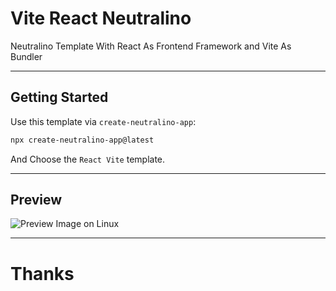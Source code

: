 # Vite React Neutralino
Neutralino Template With React As Frontend Framework and Vite As Bundler

---

## Getting Started

Use this template via `create-neutralino-app`:

```bash
npx create-neutralino-app@latest
```

And Choose the `React Vite` template.

---

## Preview

![Preview Image on Linux](https://user-images.githubusercontent.com/75035219/157670366-038b0ac0-353e-4a9e-87c2-ffa0ce05e32a.png)

---
# Thanks
